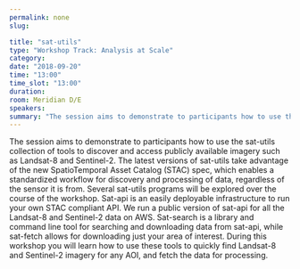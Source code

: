 ```yaml
---
permalink: none
slug:

title: "sat-utils"
type: "Workshop Track: Analysis at Scale"
category:
date: "2018-09-20"
time: "13:00"
time_slot: "13:00"
duration:
room: Meridian D/E
speakers:
summary: "The session aims to demonstrate to participants how to use the sat-utils collection of tools to discover and access publicly available imagery such as Landsat-8 and Sentinel-2. The latest versions of sat-utils take advantage of the new SpatioTemporal Asset Catalog (STAC) spec, which enables a standardized workflow for discovery and processing of data, regardless of the sensor it is from. Several sat-utils programs will be explored over the course of the workshop. Sat-api is an easily deployable infrastructure to run your own STAC compliant API. We run a public version of sat-api for all the Landsat-8 and Sentinel-2 data on AWS. Sat-search is a library and command line tool for searching and downloading data from sat-api, while sat-fetch allows for downloading just your area of interest. During this workshop you will learn how to use these tools to quickly find Landat-8 and Sentinel-2 imagery for any AOI, and fetch the data for processing."
---
```

The session aims to demonstrate to participants how to use the sat-utils collection of tools to discover and access publicly available imagery such as Landsat-8 and Sentinel-2. The latest versions of sat-utils take advantage of the new SpatioTemporal Asset Catalog (STAC) spec, which enables a standardized workflow for discovery and processing of data, regardless of the sensor it is from. Several sat-utils programs will be explored over the course of the workshop. Sat-api is an easily deployable infrastructure to run your own STAC compliant API. We run a public version of sat-api for all the Landsat-8 and Sentinel-2 data on AWS. Sat-search is a library and command line tool for searching and downloading data from sat-api, while sat-fetch allows for downloading just your area of interest. During this workshop you will learn how to use these tools to quickly find Landsat-8 and Sentinel-2 imagery for any AOI, and fetch the data for processing.
